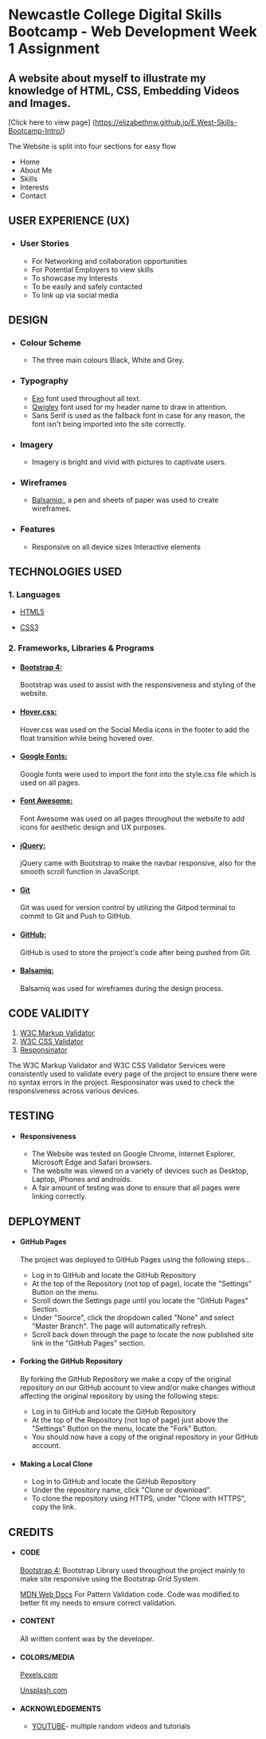 # Newcastle College Digital Skills Bootcamp - Web Development Week 1 Assignment

## A website about myself to illustrate my knowledge of HTML, CSS, Embedding Videos and Images. 


[Click here to view page] (https://elizabethnw.github.io/E.West-Skills-Bootcamp-Intro/) 

The Website is split into four sections for easy flow
* Home
* About Me
* Skills
* Interests
* Contact

## USER EXPERIENCE (UX)

-   ###    User Stories

    * For Networking and collaboration opportunities
    * For Potential Employers to view skills
    * To showcase my Interests
    * To be easily and safely contacted
    * To link up via social media

## DESIGN

-   ###    Colour Scheme

    -    The three main colours Black, White and Grey.
    

-   ###    Typography

    * [Exo](https://fonts.google.com/specimen/Exo?query=exo) font used throughout all text.
    * [Qwigley](https://fonts.google.com/specimen/Qwigley?query=qwigley) font used for my header name to draw in attention.
    * Sans Serif is used as the fallback font in case for any reason, the font isn't being imported 
      into the site correctly.
    
-   ###    Imagery

    -   Imagery is bright and vivid with pictures to captivate users.


-   ###    Wireframes
    -    [Balsamiq:](https://balsamiq.com/), a pen and sheets of paper was used to create wireframes.

-   ###    Features
    -   Responsive on all device sizes
        Interactive elements


## TECHNOLOGIES USED

###    1. Languages 

-   [HTML5](https://en.wikipedia.org/wiki/HTML5)

-   [CSS3](https://en.wikipedia.org/wiki/Cascading_Style_Sheets)

###    2. Frameworks, Libraries & Programs 

-   ####        [Bootstrap 4:](https://getbootstrap.com/docs/4.4/getting-started/introduction/)
       Bootstrap was used to assist with the responsiveness and styling of the website.

-   ####        [Hover.css:]()
     Hover.css was used on the Social Media icons in the footer to add the float transition while being 
        hovered over.

-   ####        [Google Fonts:](https://fonts.google.com/)
    Google fonts were used to import the font into the style.css file which is used on all pages.

-   ####        [Font Awesome:](https://fontawesome.com/)
    Font Awesome was used on all pages throughout the website to add icons for aesthetic design and UX purposes.

-   ####        [jQuery:](https://jquery.com/)
     jQuery came with Bootstrap to make the navbar responsive, also for the smooth scroll function in JavaScript.
        
-   ####        [Git](https://git-scm.com/)
     Git was used for version control by utilizing the Gitpod terminal to commit to Git and Push to GitHub.
        
-   ####        [GitHub:](https://github.com/)
     GitHub is used to store the project's code after being pushed from Git.
       
-   ####        [Balsamiq:](https://balsamiq.com/)
     Balsamiq was used for  wireframes during the design process.



## CODE VALIDITY

1.   [W3C Markup Validator](https://jigsaw.w3.org/css-validator/#validate_by_input)
2.   [W3C CSS Validator](https://jigsaw.w3.org/css-validator/#validate_by_input)
3.   [Responsinator](https://www.responsinator.com/)
   
The W3C Markup Validator and W3C CSS Validator Services were consistently used to validate 
    every page of the project to ensure there were no syntax errors in the project.
    Responsinator was used to check the responsiveness across various devices.

## TESTING

                        
-   ####        Responsiveness 

      -   The Website was tested on Google Chrome, Internet Explorer, Microsoft Edge and Safari browsers.
      -   The website was viewed on a variety of devices such as Desktop, Laptop, iPhones and androids.
      -   A fair amount of testing was done to ensure that all pages were linking correctly.
   
## DEPLOYMENT

-   ####    GitHub Pages

    The project was deployed to GitHub Pages using the following steps...

      -   Log in to GitHub and locate the GitHub Repository
      -   At the top of the Repository (not top of page), locate the "Settings" Button 
                on the menu.
      -   Scroll down the Settings page until you locate the "GitHub Pages" Section.
      -   Under "Source", click the dropdown called "None" and select "Master Branch".
                The page will automatically refresh.
      -   Scroll back down through the page to locate the now published site link in the "GitHub Pages" section.
        
-   ####        Forking the GitHub Repository

       By forking the GitHub Repository we make a copy of the original repository on our GitHub
            account to view and/or make changes without affecting the original repository by using
            the following steps:
       -   Log in to GitHub and locate the GitHub Repository
       -   At the top of the Repository (not top of page) just above the "Settings" Button on the menu, 
                locate the "Fork" Button.
       -   You should now have a copy of the original repository in your GitHub account.
        
-   ####        Making a Local Clone
       -  Log in to GitHub and locate the GitHub Repository
       -  Under the repository name, click "Clone or download".
       -  To clone the repository using HTTPS, under "Clone with HTTPS", copy the link.

## CREDITS

-   ####    CODE

       [Bootstrap 4:](https://getbootstrap.com/docs/4.4/getting-started/introduction/)
        Bootstrap Library used throughout the project mainly to make site responsive using the
        Bootstrap Grid System.
        
       [MDN Web Docs](https://developer.mozilla.org/)
       For Pattern Validation code. Code was modified to better fit my needs to ensure correct 
        validation.

-   ####    CONTENT

       All written content was by the developer.

-   ####    COLORS/MEDIA

    [Pexels.com](https://www.pexels.com/)

    [Unsplash.com](https://unsplash.com/)

-   ####    ACKNOWLEDGEMENTS
    - [YOUTUBE](https://www.youtube.com/)- multiple random videos and tutorials
    
